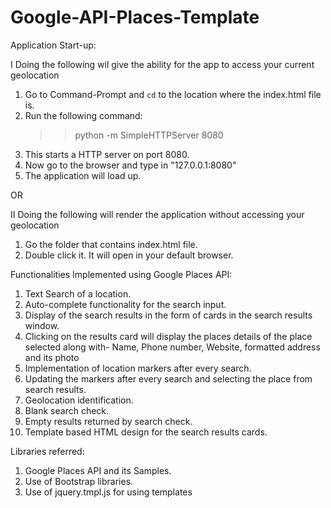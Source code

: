 # Google-API-Places-Template

Application Start-up:

I Doing the following wil give the ability for the app to access your current geolocation

1. Go to Command-Prompt and `cd` to the location where the index.html file is.
2. Run the following command:
	>> python -m SimpleHTTPServer 8080
3. This starts a HTTP server on port 8080.
4. Now go to the browser and type in "127.0.0.1:8080"	
5. The application will load up.

OR

II  Doing the following will render the application without accessing your geolocation
1. Go the folder that contains index.html file.
2. Double click it. It will open in your default browser.



Functionalities Implemented using Google Places API:

1. Text Search of a location.
2. Auto-complete functionality for the search input.
3. Display of the search results in the form of cards in the search results window.
4. Clicking on the results card will display the places details of the place selected along with- Name, Phone number, Website, formatted address and its photo
5. Implementation of location markers after every search.
6. Updating the markers after every search and selecting the place from search results.
7. Geolocation identification.
8. Blank search check.
9. Empty results returned by search check.
10. Template based HTML design for the search results cards.

Libraries referred:
1. Google Places API and its Samples.
2. Use of Bootstrap libraries.
3. Use of jquery.tmpl.js for using templates